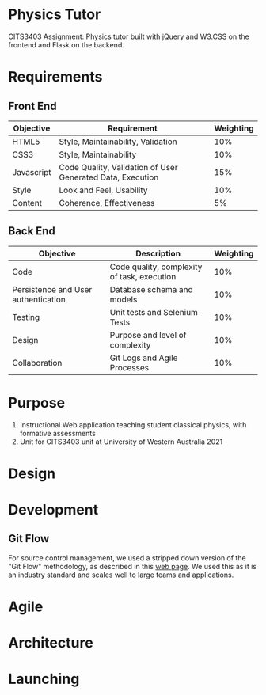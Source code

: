 # Physics Tutor
CITS3403 Assignment: Physics tutor built with jQuery and W3.CSS on the frontend and Flask on the backend.

# Requirements
## Front End
| Objective | Requirement | Weighting
|------------|-------------|----------|
| HTML5 | Style, Maintainability, Validation | 10% |
| CSS3 | Style, Maintainability | 10% |
| Javascript | Code Quality, Validation of User Generated Data, Execution | 15% |
| Style | Look and Feel, Usability | 10% |
| Content | Coherence, Effectiveness | 5% |

## Back End
| Objective | Description | Weighting
|------------|-------------|----------|
| Code | Code quality, complexity of task, execution | 10% |
| Persistence and User authentication | Database schema and models | 10% |
| Testing | Unit tests and Selenium Tests | 10% |
| Design | Purpose and level of complexity | 10% |
| Collaboration | Git Logs and Agile Processes | 10% |

# Purpose
1. Instructional Web application teaching student classical physics, with formative assessments
2. Unit for CITS3403 unit at University of Western Australia 2021

# Design
# Development
## Git Flow
For source control management, we used a stripped down version of the "Git Flow" methodology, as described in this [web page](https://www.gitkraken.com/learn/git/git-flow).
We used this as it is an industry standard and scales well to large teams and applications.
# Agile
# Architecture
# Launching